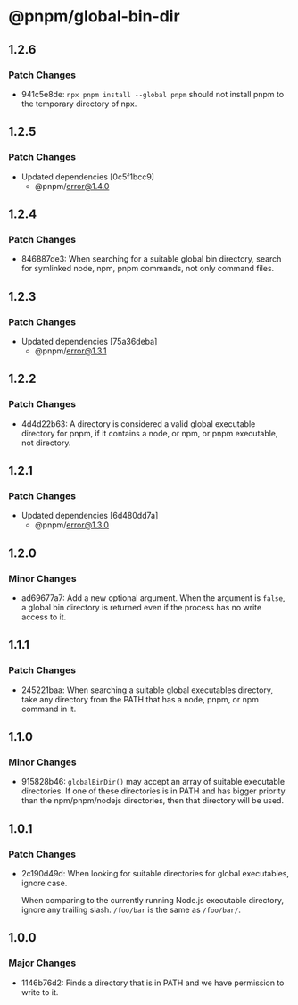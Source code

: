 # @pnpm/global-bin-dir

## 1.2.6

### Patch Changes

- 941c5e8de: `npx pnpm install --global pnpm` should not install pnpm to the temporary directory of npx.

## 1.2.5

### Patch Changes

- Updated dependencies [0c5f1bcc9]
  - @pnpm/error@1.4.0

## 1.2.4

### Patch Changes

- 846887de3: When searching for a suitable global bin directory, search for symlinked node, npm, pnpm commands, not only command files.

## 1.2.3

### Patch Changes

- Updated dependencies [75a36deba]
  - @pnpm/error@1.3.1

## 1.2.2

### Patch Changes

- 4d4d22b63: A directory is considered a valid global executable directory for pnpm, if it contains a node, or npm, or pnpm executable, not directory.

## 1.2.1

### Patch Changes

- Updated dependencies [6d480dd7a]
  - @pnpm/error@1.3.0

## 1.2.0

### Minor Changes

- ad69677a7: Add a new optional argument. When the argument is `false`, a global bin directory is returned even if the process has no write access to it.

## 1.1.1

### Patch Changes

- 245221baa: When searching a suitable global executables directory, take any directory from the PATH that has a node, pnpm, or npm command in it.

## 1.1.0

### Minor Changes

- 915828b46: `globalBinDir()` may accept an array of suitable executable directories.
  If one of these directories is in PATH and has bigger priority than the
  npm/pnpm/nodejs directories, then that directory will be used.

## 1.0.1

### Patch Changes

- 2c190d49d: When looking for suitable directories for global executables, ignore case.

  When comparing to the currently running Node.js executable directory,
  ignore any trailing slash. `/foo/bar` is the same as `/foo/bar/`.

## 1.0.0

### Major Changes

- 1146b76d2: Finds a directory that is in PATH and we have permission to write to it.
